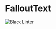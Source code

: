 # FalloutText
![Black Linter](https://github.com/burkejasonj/falloutText/workflows/Black%20Linter/badge.svg?branch=master)
